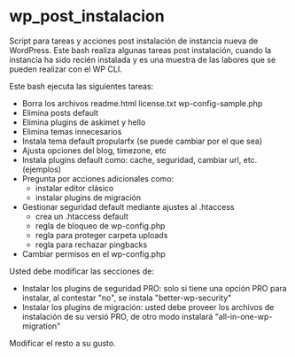 # wp_post_instalacion
Script para tareas y acciones post instalación de instancia nueva de WordPress.  Este bash realiza algunas tareas post instalación, cuando la instancia ha sido recién instalada y es una muestra de las labores que se pueden realizar con el WP CLI.

Este bash ejecuta las siguientes tareas:
- Borra los archivos readme.html license.txt wp-config-sample.php
- Elimina posts default
- Elimina plugins de askimet y hello
- Elimina temas innecesarios
- Instala tema default propularfx (se puede cambiar por el que sea)
- Ajusta opciones del blog, timezone, etc
- Instala plugins default como: cache, seguridad, cambiar url, etc. (ejemplos)
- Pregunta por acciones adicionales como:
  - instalar editor clásico
  - instalar plugins de migración
- Gestionar seguridad default mediante ajustes al .htaccess
  - crea un .htaccess default
  - regla de bloqueo de wp-config.php
  - regla para proteger carpeta uploads
  - regla para rechazar pingbacks
- Cambiar permisos en el wp-config.php

Usted debe modificar las secciones de:
- Instalar los plugins de seguridad PRO: solo si tiene una opción PRO para instalar, al contestar "no", se instala "better-wp-security"
- Instalar los plugins de migración: usted debe proveer los archivos de instalación de su versió PRO, de otro modo instalará "all-in-one-wp-migration"

Modificar el resto a su gusto.
